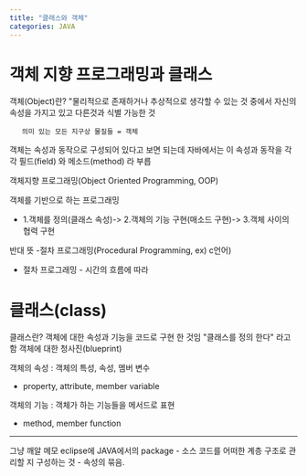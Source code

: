 ```yaml
---
title: "클래스와 객체"
categories: JAVA
---
```


# 객체 지향 프로그래밍과 클래스

 객체(Object)란? "물리적으로 존재하거나 추상적으로 생각할 수 있는 것 
 중에서 자신의 속성을 가지고 있고 다른것과 식별 가능한 것
 ```
    의미 있는 모든 지구상 물질들 = 객체
 ```

 객체는 속성과 동작으로 구성되어 있다고 보면 되는데 자바에서는 
 이 속성과 동작을 각각 필드(field) 와 메소드(method) 라 부릅
	

 객체지향 프로그래밍(Object Oriented Programming, OOP)

  객체를 기반으로 하는 프로그래밍
  - 1.객체를 정의(클래스 속성)-> 2.객체의 기능 구현(매소드 구현)-> 3.객체 사이의 협력 구현


  반대 뜻 -절차 프로그래밍(Procedural Programming, ex) c언어)
  - 절차 프로그래밍 - 시간의 흐름에 따라



# 클래스(class)
클래스란?
	객체에 대한 속성과 기능을 코드로 구현 한 것임 "클래스를 정의 한다" 라고 함
객체에 대한 청사진(blueprint)

객체의 속성
	: 객체의 특성, 속성, 멤버 변수

  - property, attribute, member variable

객체의 기능
	: 객체가 하는 기능들을 메서드로 표현

  - method, member function



---
그냥 깨알 메모
eclipse에 JAVA에서의 package - 소스 코드를 어떠한 계층 구조로 관리할 지 구성하는 것 - 속성의 묶음.